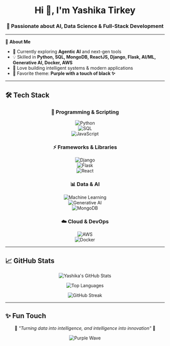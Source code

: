<h1 align="center">Hi 👋, I'm Yashika Tirkey</h1>
<h3 align="center">🚀 Passionate about AI, Data Science & Full-Stack Development</h3>

---

🌟 **About Me**  
- 🔭 Currently exploring **Agentic AI** and next-gen tools  
- 💡 Skilled in **Python, SQL, MongoDB, ReactJS, Django, Flask, AI/ML, Generative AI, Docker, AWS**  
- 🌱 Love building intelligent systems & modern applications  
- 🎨 Favorite theme: **Purple with a touch of black ✨**  

---

## 🛠️ Tech Stack

<div align="center">

### 🚀 Programming & Scripting  
![Python](https://img.shields.io/badge/Python-3776AB?style=for-the-badge&logo=python&logoColor=yellow)  
![SQL](https://img.shields.io/badge/SQL-336791?style=for-the-badge&logo=postgresql&logoColor=white)  
![JavaScript](https://img.shields.io/badge/JavaScript-black?style=for-the-badge&logo=javascript)

### ⚡ Frameworks & Libraries  
![Django](https://img.shields.io/badge/Django-092E20?style=for-the-badge&logo=django)  
![Flask](https://img.shields.io/badge/Flask-black?style=for-the-badge&logo=flask)  
![React](https://img.shields.io/badge/React-20232A?style=for-the-badge&logo=react&logoColor=61DAFB)

### 📊 Data & AI  
![Machine Learning](https://img.shields.io/badge/ML-AI-purple?style=for-the-badge)  
![Generative AI](https://img.shields.io/badge/GenAI-black?style=for-the-badge&logo=openai)  
![MongoDB](https://img.shields.io/badge/MongoDB-001E2B?style=for-the-badge&logo=mongodb)  

### ☁️ Cloud & DevOps  
![AWS](https://img.shields.io/badge/AWS-FF9900?style=for-the-badge&logo=amazonaws)  
![Docker](https://img.shields.io/badge/Docker-0db7ed?style=for-the-badge&logo=docker)  

</div>

---

## 📈 GitHub Stats

<div align="center">

![Yashika's GitHub Stats](https://github-readme-stats.vercel.app/api?username=yashikart&show_icons=true&theme=radical&title_color=9b59b6&icon_color=9b59b6&text_color=ffffff&bg_color=0d1117)  

![Top Languages](https://github-readme-stats.vercel.app/api/top-langs/?username=yashikart&layout=compact&theme=radical&title_color=9b59b6&text_color=ffffff&bg_color=0d1117)  

![GitHub Streak](https://github-readme-streak-stats.herokuapp.com/?user=yashikart&theme=radical&ring=9b59b6&fire=9b59b6&currStreakLabel=ffffff&background=0d1117)  

</div>

---

## ✨ Fun Touch

<div align="center">

🌌 *"Turning data into intelligence, and intelligence into innovation"* 🚀  

![Purple Wave](https://capsule-render.vercel.app/api?type=waving&color=9b59b6&height=120&section=footer)

</div>

